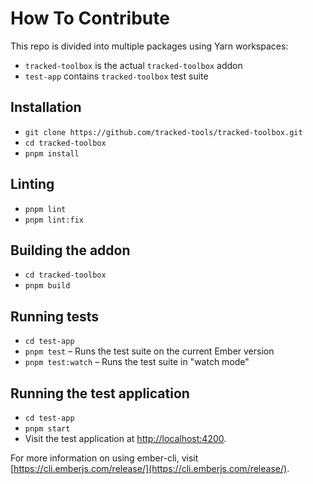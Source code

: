 # How To Contribute

This repo is divided into multiple packages using Yarn workspaces:

- `tracked-toolbox` is the actual `tracked-toolbox` addon
- `test-app` contains `tracked-toolbox` test suite

## Installation

- `git clone https://github.com/tracked-tools/tracked-toolbox.git`
- `cd tracked-toolbox`
- `pnpm install`

## Linting

- `pnpm lint`
- `pnpm lint:fix`

## Building the addon

- `cd tracked-toolbox`
- `pnpm build`

## Running tests

- `cd test-app`
- `pnpm test` – Runs the test suite on the current Ember version
- `pnpm test:watch` – Runs the test suite in "watch mode"

## Running the test application

- `cd test-app`
- `pnpm start`
- Visit the test application at [http://localhost:4200](http://localhost:4200).

For more information on using ember-cli, visit [https://cli.emberjs.com/release/](https://cli.emberjs.com/release/).
